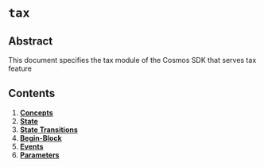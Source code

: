 <!-- order: 0 title: Tax Overview parent: title: "tax" -->

# `tax`

## Abstract

This document specifies the tax module of the Cosmos SDK that serves tax feature

## Contents

1. **[Concepts](01_concepts.md)**
2. **[State](02_state.md)**
3. **[State Transitions](03_state_transitions.md)**
4. **[Begin-Block](4_begin_block.md)**
5. **[Events](05_events.md)**
6. **[Parameters](06_params.md)**
